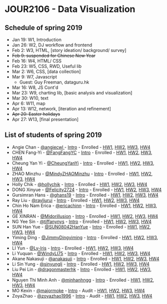# JOUR2106 - Data Visualization

## Schedule of spring 2019

- Jan 19: W1, Introduction
- Jan 26: W2, DJ workflow and frontend
- Feb 2: W3, HTML, [story ideation/ background/ survey]
- ~~Feb 9: suspended for Chinese New Year~~
- Feb 16: W4, HTML/ CSS
- Feb 23: W5, CSS, RWD, Useful lib
- Mar 2: W6, CSS, [data collection]
- Mar 9: W7, Javascript
  - Guest: Guy Freeman, dataguru.hk
- Mar 16: W8, JS Cont'd
- Mar 23: W9, charting lib, [basic analysis and visualization]
- Mar 30: W10, text
- Apr 6: W11, map
- Apr 13: W12, network, [iteration and refinement]
- ~~Apr 20: Easter holidays~~
- Apr 27: W13, [final presentation]

## List of students of spring 2019

* Angie Chan - [@angiecwl ](https://github.com/angiecwl ) - [Intro](https://github.com/angiecwl/JOUR2106/ ) - Enrolled - [HW1](https://angiecwl.github.io/hw1/),  [HW2](https://angiecwl.github.io),  [HW3](https://angiecwl.github.io/hw3/), [HW4](https://angiecwl.github.io/hw4/)
* CHEN Fang-Yi - [@FangFangYC](https://github.com/FangFangYC) - [Intro](https://github.com/FangFangYC/jour2106) - Enrolled - [HW1](https://FangFangYC.github.io/hw1/),  [HW2](https://FangFangYC.github.io),  [HW3](https://FangFangYC.github.io/hw3/), [HW4](https://FangFangYC.github.io/hw4/)
* Cheung Yan Yi - [@CheungYanYi](https://github.com/CheungYanYi) - [Intro](https://github.com/CheungYanYi/jour2106/) - Enrolled - [HW1](https://CheungYanYi.github.io/hw1/),  [HW2](https://CheungYanYi.github.io),  [HW3](https://CheungYanYi.github.io/hw3/), [HW4](https://CheungYanYi.github.io/hw4/)
* ZHAO Minzhu - [@MindyZHAOMinzhu](https://github.com/MindyZHAOMinzhu) - [Intro](https://github.com/MindyZHAOMinzhu/jour2106Mindy) - Enrolled - [HW1](https://MindyZHAOMinzhu.github.io/hw1/),  [HW2](https://MindyZHAOMinzhu.github.io),  [HW3](https://MindyZHAOMinzhu.github.io/hw3/), [HW4](https://MindyZHAOMinzhu.github.io/hw4/)
* Holly Chik - [@hollychik](https://github.com/hollychik) - [Intro](https://github.com/hollychik/jour2106) - Enrolled - [HW1](https://hollychik.github.io/hw1/),  [HW2](https://hollychik.github.io),  [HW3](https://hollychik.github.io/hw3/), [HW4](https://hollychik.github.io/hw4/)
* DONG Xinyue - [@Felicity2724](https://github.com/Felicity2724) - [Intro](https://github.com/Felicity2724/JOUR2106/) - Enrolled - [HW1](https://Felicity2724.github.io/hw1/),  [HW2](https://Felicity2724.github.io),  [HW3](https://Felicity2724.github.io/hw3/), [HW4](https://Felicity2724.github.io/hw4/)
* Gursimran Hans - [@ghans19](https://github.com/ghans19) - [Intro](https://github.com/ghans19/README.md/blob/master/Intro%20pitch) - Enrolled - [HW1](https://ghans19.github.io/hw1/),  [HW2](https://ghans19.github.io),  [HW3](https://ghans19.github.io/hw3/), [HW4](https://ghans19.github.io/hw4/)
* Ray Liu - [@rayliurui](https://github.com/rayliurui) - [Intro](https://github.com/rayliurui/jour2106) - Enrolled - [HW1](https://rayliurui.github.io/hw1/),  [HW2](https://rayliurui.github.io),  [HW3](https://rayliurui.github.io/hw3/), [HW4](https://rayliurui.github.io/hw4/)
* Chin Ho Nam Erica - [@ericachinn](https://github.com/ericachinn) - [Intro](https://github.com/ericachinn/jour2106) - Enrolled - [HW1](https://ericachinn.github.io/hw1/),  [HW2](https://ericachinn.github.io),  [HW3](https://ericachinn.github.io/hw3/), [HW4](https://ericachinn.github.io/hw4/)
* GE XINRAN - [@Midorillusion](https://github.com/Midorillusion) - [Intro](https://github.com/Midorillusion/JOUR2106) - Enrolled - [HW1](https://Midorillusion.github.io/hw1/),  [HW2](https://Midorillusion.github.io),  [HW3](https://Midorillusion.github.io/hw3/), [HW4](https://Midorillusion.github.io/hw4/)
* NG Yee Sin - [@tiffanynys](https://github.com/tiffanynys) - [Intro](https://github.com/tiffanynys/JOUR2106) - Enrolled - [HW1](https://tiffanynys.github.io/hw1/),  [HW2](https://tiffanynys.github.io),  [HW3](https://tiffanynys.github.io/hw3/), [HW4](https://tiffanynys.github.io/hw4/)
* SUN Han Yue - [@SUN08042HanYue](https://github.com/SUN08042HanYue) - [Intro](https://github.com/SUN08042HanYue/jour2106/) - Enrolled - [HW1](https://SUN08042HanYue.github.io/hw1/),  [HW2](https://SUN08042HanYue.github.io),  [HW3](https://SUN08042HanYue.github.io/hw3/), [HW4](https://SUN08042HanYue.github.io/hw4/)
* Yiming Ding - [@JimmyDingyiming](https://github.com/JimmyDingyiming) - [Intro](https://github.com/JimmyDingyiming/JOUR2106/) - Enrolled - [HW1](https://JimmyDingyiming.github.io/hw1/),  [HW2](https://JimmyDingyiming.github.io),  [HW3](https://JimmyDingyiming.github.io/hw3/), [HW4](https://JimmyDingyiming.github.io/hw4/)
* LI Yun - [@Ly-Iris](https://github.com/Ly-Iris) - [Intro](https://github.com/Ly-Iris/JOUR2106) - Enrolled - [HW1](https://Ly-Iris.github.io/hw1/),  [HW2](https://Ly-Iris.github.io),  [HW3](https://Ly-Iris.github.io/hw3/), [HW4](https://Ly-Iris.github.io/hw4/)
* Li Yuquan - [@WindyLI75](https://github.com/WindyLI75) - [Intro](https://github.com/WindyLI75/jour2106) - Enrolled - [HW1](https://WindyLI75.github.io/hw1/),  [HW2](https://WindyLI75.github.io),  [HW3](https://WindyLI75.github.io/hw3/), [HW4](https://WindyLI75.github.io/hw4/)
* Akane Nakasuji - [@anakasuji](https://github.com/anakasuji) - [Intro](https://github.com/anakasuji/jour2106) - Enrolled - [HW1](https://anakasuji.github.io/hw1/),  [HW2](https://anakasuji.github.io),  [HW3](https://anakasuji.github.io/hw3/), [HW4](https://anakasuji.github.io/hw4/)
* Li Sin Yung - [@sinyungli](https://github.com/sinyungli) - [Intro](https://github.com/sinyungli/jour2106/) - Enrolled - [HW1](https://sinyungli.github.io/hw1/),  [HW2](https://sinyungli.github.io),  [HW3](https://sinyungli.github.io/hw3/), [HW4](https://sinyungli.github.io/hw4/)
* Liu Pei Lin - [@dragonmasterhk](https://github.com/dragonmasterhk) - [Intro](https://github.com/dragonmasterhk/JOUR2106) - Enrolled - [HW1](https://dragonmasterhk.github.io/hw1/),  [HW2](https://dragonmasterhk.github.io),  [HW3](https://dragonmasterhk.github.io/hw3/), [HW4](https://dragonmasterhk.github.io/hw4/)
* Nguyen Thi Minh Anh - [@minhanhngg](https://github.com/minhanhngg) - [Intro](https://github.com/minhanhngg/jour2106/) - Enrolled - [HW1](https://minhanhngg.github.io/hw1/),  [HW2](https://minhanhngg.github.io),  [HW3](https://minhanhngg.github.io/hw3/), [HW4](https://minhanhngg.github.io/hw4/)
* MO Kexin - [@majormoke](https://github.com/majormoke) - [Intro](https://github.com/majormoke/jour2016) - Audit - [HW1](https://majormoke.github.io/hw1/),  [HW2](https://majormoke.github.io),  [HW3](https://majormoke.github.io/hw3/), [HW4](https://majormoke.github.io/hw4/)
* ZoyaZhao - [@zoyazhao1996](https://github.com/zoyazhao1996) - [Intro](https://github.com/zoyazhao1996/2106/) - Audit - [HW1](https://zoyazhao1996.github.io/hw1/),  [HW2](https://zoyazhao1996.github.io),  [HW3](https://zoyazhao1996.github.io/hw3/), [HW4](https://zoyazhao1996.github.io/hw4/)
